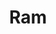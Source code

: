 ---
title: 'Ram'
img: 'ram.jpg'
size: '13 x 13 inches, Framed'
medium: 'Ink on 140-pound Watercolor Paper'
--- 